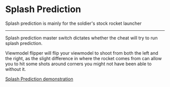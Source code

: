 # Splash Prediction

Splash prediction is mainly for the soldier's stock rocket launcher

---

Splash prediction master switch dictates whether the cheat will try to run splash prediction.

Viewmodel flipper will flip your viewmodel to shoot from both the left and the right, as the slight difference in where the rocket comes from can allow you to hit some shots around corners you might not have been able to without it.

[Splash Prediction demonstration](https://www.youtube.com/watch?v=AmbK64RuF0Q)